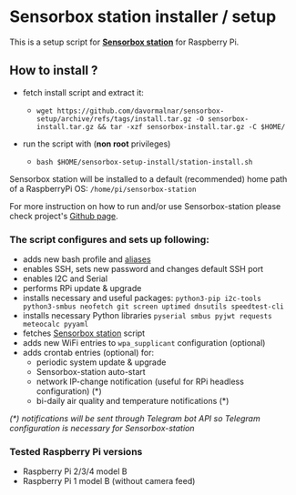 # Sensorbox station installer / setup #

This is a setup script for **[Sensorbox station](https://github.com/davormalnar/sensorbox-station)** for Raspberry Pi.

## How to install ? ###

* fetch install script and extract it:
    * `wget https://github.com/davormalnar/sensorbox-setup/archive/refs/tags/install.tar.gz -O sensorbox-install.tar.gz && tar -xzf sensorbox-install.tar.gz -C $HOME/`


* run the script with (**non root** privileges)
    * `bash $HOME/sensorbox-setup-install/station-install.sh`

Sensorbox station will be installed to a default (recommended) home path of a RaspberryPi OS: `/home/pi/sensorbox-station`

For more instruction on how to run and/or use Sensorbox-station please check project's [Github page](https://github.com/davormalnar/sensorbox-station).

### The script configures and sets up following:

* adds new bash profile and [aliases](https://github.com/davormalnar/sensorbox-setup/blob/main/files/bash_aliases)
* enables SSH, sets new password and changes default SSH port
* enables I2C and Serial
* performs RPi update & upgrade
* installs necessary and useful packages: `python3-pip i2c-tools python3-smbus neofetch git screen uptimed dnsutils speedtest-cli`
* installs necessary Python libraries `pyserial smbus pyjwt requests meteocalc pyyaml`
* fetches [Sensorbox station](https://github.com/davormalnar/sensorbox-station) script
* adds new WiFi entries to `wpa_supplicant` configuration (optional)
* adds crontab entries (optional) for:
  * periodic system update & upgrade
  * Sensorbox-station auto-start
  * network IP-change notification (useful for RPi headless configuration) (&ast;)
  * bi-daily air quality and temperature notifications (&ast;)

*(&ast;) notifications will be sent through Telegram bot API so Telegram configuration is necessary for Sensorbox-station*

### Tested Raspberry Pi versions ###

* Raspberry Pi 2/3/4 model B
* Raspberry Pi 1 model B (without camera feed)


    
